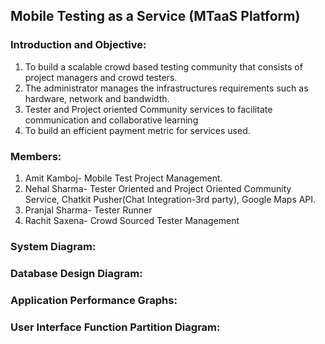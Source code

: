 ## Mobile Testing as a Service (MTaaS Platform)

### Introduction and Objective:

1) To build a scalable crowd based testing community that consists of project managers and crowd testers.
2) The administrator manages the infrastructures requirements such as hardware, network and bandwidth.
3) Tester and Project oriented Community services to facilitate communication and collaborative learning
4) To build an efficient payment metric for services used.

### Members:
1) Amit Kamboj- Mobile Test Project Management.
2) Nehal Sharma- Tester Oriented and Project Oriented Community Service, Chatkit Pusher(Chat Integration-3rd party), Google Maps API.
3) Pranjal Sharma- Tester Runner
4) Rachit Saxena- Crowd Sourced Tester Management

### System Diagram:

[](SystemDesign.png)

### Database Design Diagram:

[](Database.png)

### Application Performance Graphs:

[](Test.png)

### User Interface Function Partition Diagram:

[](UI.png)
